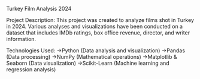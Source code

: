 Turkey Film Analysis 2024

Project Description:
This project was created to analyze films shot in Turkey in 2024. Various analyses and visualizations have been conducted on a dataset that includes IMDb ratings, box office revenue, director, and writer information.

Technologies Used:
->Python (Data analysis and visualization)
->Pandas (Data processing)
->NumPy (Mathematical operations)
->Matplotlib & Seaborn (Data visualization)
->Scikit-Learn (Machine learning and regression analysis)
